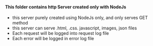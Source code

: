 #### This folder contains http Server created only with NodeJs

* this server purely created using NodeJs only, and only serves GET method
* this server can serve .html, .css. javascript, images, json files 
* Each request will be logged into request log file
* Each error will be logged in error log file

